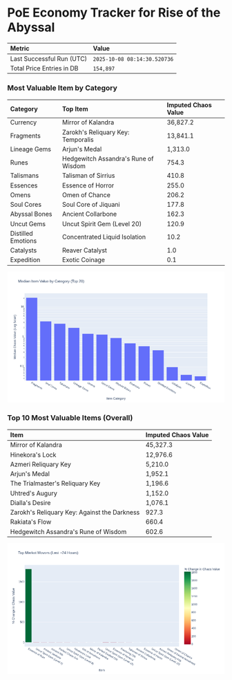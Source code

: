 # PoE Economy Tracker for Rise of the Abyssal

<!-- START_MAINTENANCE -->
| Metric | Value |
|:---|:---|
| Last Successful Run (UTC) | `2025-10-08 08:14:30.520736` |
| Total Price Entries in DB | `154,897` |

<!-- END_MAINTENANCE -->

<!-- START_DATAFRAME_DEBUG -->
<!-- END_DATAFRAME_DEBUG -->

<!-- START_CATEGORY_ANALYSIS -->
### Most Valuable Item by Category
| Category | Top Item | Imputed Chaos Value |
| :--- | :--- | :--- |
| Currency | Mirror of Kalandra | 36,827.2 |
| Fragments | Zarokh's Reliquary Key: Temporalis | 13,841.1 |
| Lineage Gems | Arjun's Medal | 1,313.0 |
| Runes | Hedgewitch Assandra's Rune of Wisdom | 754.3 |
| Talismans | Talisman of Sirrius | 410.8 |
| Essences | Essence of Horror | 255.0 |
| Omens | Omen of Chance | 206.2 |
| Soul Cores | Soul Core of Jiquani | 177.8 |
| Abyssal Bones | Ancient Collarbone | 162.3 |
| Uncut Gems | Uncut Spirit Gem (Level 20) | 120.9 |
| Distilled Emotions | Concentrated Liquid Isolation | 10.2 |
| Catalysts | Reaver Catalyst | 1.0 |
| Expedition | Exotic Coinage | 0.1 |


![Category Analysis Chart](charts/category_analysis.png)
<!-- END_ANALYSIS -->

<!-- START_ANALYSIS -->
### Top 10 Most Valuable Items (Overall)
| Item | Imputed Chaos Value |
| :--- | :--- |
| Mirror of Kalandra | 45,327.3 |
| Hinekora's Lock | 12,976.6 |
| Azmeri Reliquary Key | 5,210.0 |
| Arjun's Medal | 1,952.1 |
| The Trialmaster's Reliquary Key | 1,196.6 |
| Uhtred's Augury | 1,152.0 |
| Dialla's Desire | 1,076.1 |
| Zarokh's Reliquary Key: Against the Darkness | 927.3 |
| Rakiata's Flow | 660.4 |
| Hedgewitch Assandra's Rune of Wisdom | 602.6 |


![Market Movers Chart](charts/market_movers.png)
<!-- END_ANALYSIS -->
